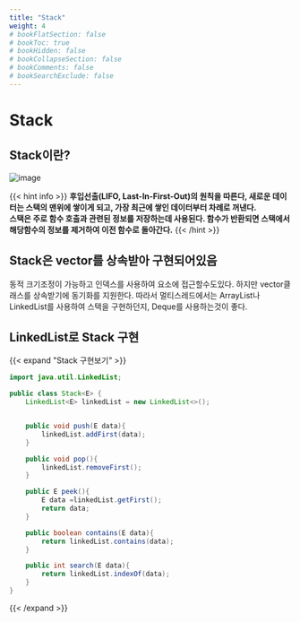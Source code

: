 ```yaml
---
title: "Stack"
weight: 4
# bookFlatSection: false
# bookToc: true
# bookHidden: false
# bookCollapseSection: false
# bookComments: false
# bookSearchExclude: false
---
```


# Stack

## **Stack이란?**

![image](/DataStructure/stack)


{{< hint info >}}
**후입선출(LIFO, Last-In-First-Out)의 원칙을 따른다, 새로운 데이터는 스택의 맨위에 쌓이게 되고, 가장 최근에 쌓인 데이터부터 차례로 꺼낸다.    
스택은 주로 함수 호출과 관련된 정보를 저장하는데 사용된다. 함수가 반환되면 스택에서 해당함수의 정보를 제거하여 이전 함수로 돌아간다.**
{{< /hint >}}


## **Stack은 vector를 상속받아 구현되어있음**
동적 크기조정이 가능하고 인덱스를 사용하여 요소에 접근할수도있다.
하지만 vector클래스를 상속받기에 동기화를 지원한다.
따라서 멀티스레드에서는 ArrayList나 LinkedList를 사용하여 스택을 구현하던지, Deque를 사용하는것이 좋다.


## **LinkedList로 Stack 구현**
{{< expand "Stack 구현보기" >}}
```java
import java.util.LinkedList;

public class Stack<E> {
    LinkedList<E> linkedList = new LinkedList<>();


    public void push(E data){
        linkedList.addFirst(data);
    }

    public void pop(){
        linkedList.removeFirst();
    }

    public E peek(){
        E data =linkedList.getFirst();
        return data;
    }

    public boolean contains(E data){
        return linkedList.contains(data);
    }

    public int search(E data){
        return linkedList.indexOf(data);
    }
}
```
{{< /expand >}}









